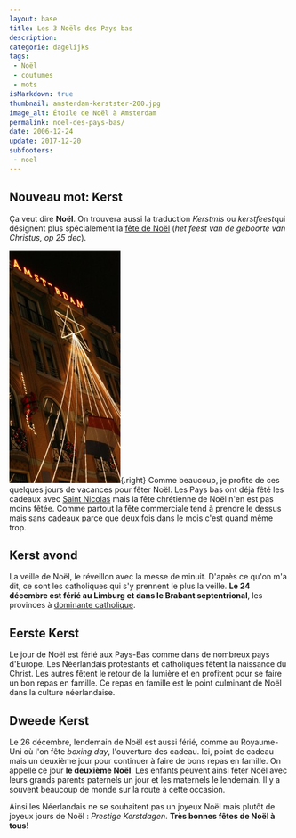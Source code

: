 ```yaml
---
layout: base
title: Les 3 Noëls des Pays bas
description: 
categorie: dagelijks
tags: 
 - Noël
 - coutumes
 - mots
isMarkdown: true
thumbnail: amsterdam-kerstster-200.jpg
image_alt: Étoile de Noël à Amsterdam
permalink: noel-des-pays-bas/
date: 2006-12-24
update: 2017-12-20
subfooters:
 - noel
---
```


## Nouveau mot: Kerst

Ça veut dire **Noël**. On trouvera aussi la traduction *Kerstmis* ou *kerstfeest*qui désignent plus spécialement la [fête de Noël](http://vandale.nl/gratis-woordenboek/nederlands/betekenis/kerstfeest) (*het feest van de geboorte van Christus, op 25 dec*).

![Étoile de Noël à Amsterdam](amsterdam-kerstster-200.jpg){.right}
Comme beaucoup, je profite de ces quelques jours de vacances pour fêter Noël. Les Pays bas ont déjà fêté les cadeaux avec [Saint Nicolas](/la-saint-nicolas-a-la-maison) mais la fête chrétienne de Noël n'en est pas moins fêtée. Comme partout la fête commerciale tend à prendre le dessus mais sans cadeaux parce que deux fois dans le mois c'est quand même trop.

## Kerst avond
La veille de Noël, le réveillon avec la messe de minuit. D'après ce qu'on m'a dit, ce sont les catholiques qui s'y prennent le plus la veille. **Le 24 décembre est férié au Limburg et dans le Brabant septentrional**, les provinces à [dominante catholique](/catholiques-et-protestants).

## Eerste Kerst
Le jour de Noël est férié aux Pays-Bas comme dans de nombreux pays d'Europe. Les Néerlandais protestants et catholiques fêtent la naissance du Christ. Les autres fêtent le retour de la lumière et en profitent pour se faire un bon repas en famille. Ce repas en famille est le point culminant de Noël dans la culture néerlandaise.

## Dweede Kerst
Le 26 décembre, lendemain de Noël est aussi férié, comme au Royaume-Uni où l'on fête *boxing day*, l'ouverture des cadeau. Ici, point de cadeau mais un deuxième jour pour continuer à faire de bons repas en famille. On appelle ce jour **le deuxième Noël**. Les enfants peuvent ainsi fêter Noël avec leurs grands parents paternels un jour et les maternels le lendemain. Il y a souvent beaucoup de monde sur la route à cette occasion.

Ainsi les Néerlandais ne se souhaitent pas un joyeux Noël mais plutôt de joyeux jours de Noël : *Prestige Kerstdagen*. **Très bonnes fêtes de Noël à tous**!


